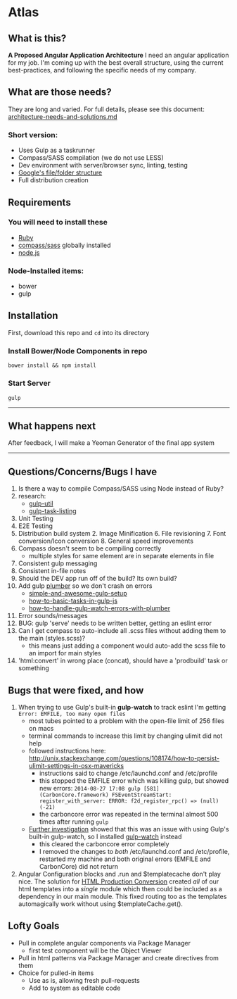 Atlas
=====


## What is this?
**A Proposed Angular Application Architecture**
I need an angular application for my job. I'm coming up with the best overall structure, using the current best-practices, and following the specific needs of my company.

## What are those needs?
They are long and varied. For full details, please see this document:
[architecture-needs-and-solutions.md](architecture-needs-and-solutions.md)
### Short version:
* Uses Gulp as a taskrunner
* Compass/SASS compilation (we do not use LESS)
* Dev environment with server/browser sync, linting, testing
* [Google's file/folder structure](https://docs.google.com/a/scottnath.com/document/d/1XXMvReO8-Awi1EZXAXS4PzDzdNvV6pGcuaF4Q9821Es/pub)
* Full distribution creation

## Requirements

### You will need to install these
* [Ruby](http://www.ruby-lang.org/en/downloads/)
* [compass/sass](http://compass-style.org/install/) globally installed
* [node.js](http://nodejs.org)

### Node-Installed items:
* bower
* gulp

## Installation

First, download this repo and ```cd``` into its directory

### Install Bower/Node Components in repo
```bower install && npm install```

### Start Server

```gulp ```


---

## What happens next
After feedback, I will make a Yeoman Generator of the final app system

---

## Questions/Concerns/Bugs I have
1. Is there a way to compile Compass/SASS using Node instead of Ruby?
2. research:
    * [gulp-util](https://github.com/gulpjs/gulp-util)
    * [gulp-task-listing](https://www.npmjs.org/package/gulp-task-listing)
4. Unit Testing
5. E2E Testing
6. Distribution build system
    2. Image Minification
    6. File revisioning
    7. Font conversion/Icon conversion
    8. General speed improvements
7. Compass doesn't seem to be compiling correctly
    * multiple styles for same element are in separate elements in file
8. Consistent gulp messaging
9. Consistent in-file notes
10. Should the DEV app run off of the build? Its own build?
11. Add gulp [plumber](https://github.com/floatdrop/gulp-plumber) so we don't crash on errors
    * [simple-and-awesome-gulp-setup](http://www.kycosoftware.com/blog/article/simple-and-awesome-gulp-setup)
    * [how-to-basic-tasks-in-gulp-js](http://ilikekillnerds.com/2014/07/how-to-basic-tasks-in-gulp-js/)
    * [how-to-handle-gulp-watch-errors-with-plumber](http://cameronspear.com/blog/how-to-handle-gulp-watch-errors-with-plumber)
13. Error sounds/messages
14. BUG: gulp 'serve' needs to be written better, getting an eslint error
15. Can I get compass to auto-include all .scss files without adding them to the main (styles.scss)? 
    * this means just adding a component would auto-add the scss file to an import for main styles
16. 'html:convert' in wrong place (concat), should have a 'prodbuild' task or something

## Bugs that were fixed, and how
1. When trying to use Gulp's built-in **gulp-watch** to track eslint I'm getting ```Error: EMFILE, too many open files```
    * most tubes pointed to a problem with the open-file limit of 256 files on macs
    * terminal commands to increase this limit by changing ulimit did not help
    * followed instructions here: http://unix.stackexchange.com/questions/108174/how-to-persist-ulimit-settings-in-osx-mavericks
        * instructions said to change /etc/launchd.conf and /etc/profile
        * this stopped the EMFILE error which was killing gulp, but showed new errors: 
        ```2014-08-27 17:08 gulp [581] (CarbonCore.framework) FSEventStreamStart: register_with_server: ERROR: f2d_register_rpc() => (null) (-21)```
        * the carboncore error was repeated in the terminal almost 500 times after running ```gulp```
    * [Further investigation](https://github.com/floatdrop/gulp-watch/issues/7) showed that this was an issue with using Gulp's built-in gulp-watch, so I installed [gulp-watch](https://www.npmjs.org/package/gulp-watch) instead
        * this cleared the carboncore error completely
        * I removed the changes to *both* /etc/launchd.conf and /etc/profile, restarted my machine and both original errors (EMFILE and CarbonCore) did not return
2. Angular Configuration blocks and .run and $templatecache don't play nice. The solution for [HTML Production Conversion](architecture-needs-and-solutions.md#html-convert) created *all* of our html templates into a *single* module which then could be included as a dependency in our main module. This fixed routing too as the templates automagically work without using $templateCache.get().

## Lofty Goals
* Pull in complete angular components via Package Manager
    * first test component will be the Object Viewer
* Pull in html patterns via Package Manager and create directives from them
* Choice for pulled-in items
    * Use as is, allowing fresh pull-requests
    * Add to system as editable code
